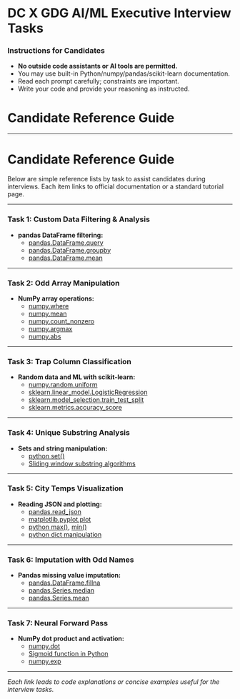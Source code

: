 # DC X GDG AI/ML Executive Interview Tasks

### Instructions for Candidates

- **No outside code assistants or AI tools are permitted.**
- You may use built-in Python/numpy/pandas/scikit-learn documentation.
- Read each prompt carefully; constraints are important.
- Write your code and provide your reasoning as instructed.

# Candidate Reference Guide


---
# Candidate Reference Guide

Below are simple reference lists by task to assist candidates during interviews. Each item links to official documentation or a standard tutorial page.

---

### Task 1: Custom Data Filtering & Analysis
- **pandas DataFrame filtering:**  
  - [pandas.DataFrame.query](https://pandas.pydata.org/docs/reference/api/pandas.DataFrame.query.html)
  - [pandas.DataFrame.groupby](https://pandas.pydata.org/docs/reference/api/pandas.DataFrame.groupby.html)
  - [pandas.DataFrame.mean](https://pandas.pydata.org/docs/reference/api/pandas.DataFrame.mean.html)

---

### Task 2: Odd Array Manipulation
- **NumPy array operations:**  
  - [numpy.where](https://numpy.org/doc/stable/reference/generated/numpy.where.html)
  - [numpy.mean](https://numpy.org/doc/stable/reference/generated/numpy.mean.html)
  - [numpy.count_nonzero](https://numpy.org/doc/stable/reference/generated/numpy.count_nonzero.html)
  - [numpy.argmax](https://numpy.org/doc/stable/reference/generated/numpy.argmax.html)
  - [numpy.abs](https://numpy.org/doc/stable/reference/generated/numpy.abs.html)

---

### Task 3: Trap Column Classification
- **Random data and ML with scikit-learn:**  
  - [numpy.random.uniform](https://numpy.org/doc/stable/reference/random/generated/numpy.random.uniform.html)
  - [sklearn.linear_model.LogisticRegression](https://scikit-learn.org/stable/modules/generated/sklearn.linear_model.LogisticRegression.html)
  - [sklearn.model_selection.train_test_split](https://scikit-learn.org/stable/modules/generated/sklearn.model_selection.train_test_split.html)
  - [sklearn.metrics.accuracy_score](https://scikit-learn.org/stable/modules/generated/sklearn.metrics.accuracy_score.html)

---

### Task 4: Unique Substring Analysis
- **Sets and string manipulation:**  
  - [python set()](https://docs.python.org/3/library/stdtypes.html#set)
  - [Sliding window substring algorithms](https://leetcode.com/problems/longest-substring-without-repeating-characters/description/)

---

### Task 5: City Temps Visualization
- **Reading JSON and plotting:**  
  - [pandas.read_json](https://pandas.pydata.org/docs/reference/api/pandas.read_json.html)
  - [matplotlib.pyplot.plot](https://matplotlib.org/stable/api/pyplot_api.html#matplotlib.pyplot.plot)
  - [python max()](https://docs.python.org/3/library/functions.html#max), [min()](https://docs.python.org/3/library/functions.html#min)
  - [python dict manipulation](https://docs.python.org/3/tutorial/datastructures.html#dictionaries)

---

### Task 6: Imputation with Odd Names
- **Pandas missing value imputation:**  
  - [pandas.DataFrame.fillna](https://pandas.pydata.org/pandas-docs/stable/reference/api/pandas.DataFrame.fillna.html)
  - [pandas.Series.median](https://pandas.pydata.org/docs/reference/api/pandas.Series.median.html)
  - [pandas.Series.mean](https://pandas.pydata.org/docs/reference/api/pandas.Series.mean.html)

---

### Task 7: Neural Forward Pass
- **NumPy dot product and activation:**  
  - [numpy.dot](https://numpy.org/doc/stable/reference/generated/numpy.dot.html)
  - [Sigmoid function in Python](https://en.wikipedia.org/wiki/Sigmoid_function)
  - [numpy.exp](https://numpy.org/doc/stable/reference/generated/numpy.exp.html)

---

*Each link leads to code explanations or concise examples useful for the interview tasks.*

